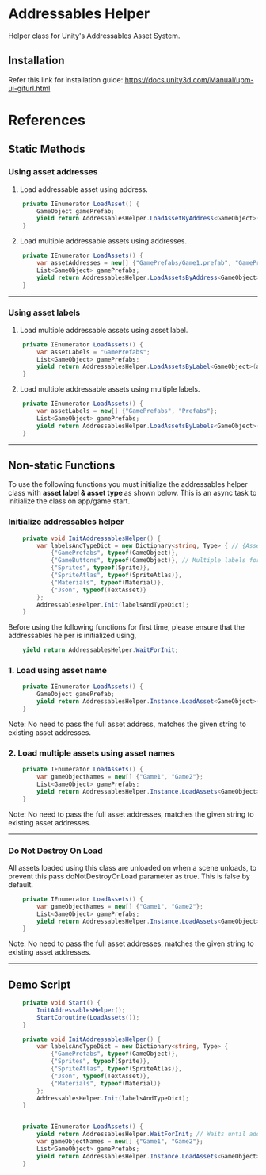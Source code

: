 # Addressables Helper

Helper class for Unity's Addressables Asset System.

## Installation

Refer this link for installation guide: https://docs.unity3d.com/Manual/upm-ui-giturl.html

# References

## Static Methods

### Using asset addresses

1. Load addressable asset using address.

```csharp
    private IEnumerator LoadAsset() {
        GameObject gamePrefab;
        yield return AddressablesHelper.LoadAssetByAddress<GameObject>("GamePrefabs/Game1.prefab", gameObj => gamePrefab = gameObj);
    }
```

2. Load multiple addressable assets using addresses.

```csharp
    private IEnumerator LoadAssets() {
        var assetAddresses = new[] {"GamePrefabs/Game1.prefab", "GamePrefabs/Game2.prefab", "GamePrefabs/Game3.prefab"};
        List<GameObject> gamePrefabs;
        yield return AddressablesHelper.LoadAssetsByAddress<GameObject>(assetAddresses, gameObjCollections => gamePrefabs = gameObjCollections.ToList());
    }
```

---

### Using asset labels

1. Load multiple addressable assets using asset label.

```csharp
    private IEnumerator LoadAssets() {
        var assetLabels = "GamePrefabs";
        List<GameObject> gamePrefabs;
        yield return AddressablesHelper.LoadAssetsByLabel<GameObject>(assetLabels, gameObjCollections => gamePrefabs = gameObjCollections.ToList());
    }
```

2. Load multiple addressable assets using multiple labels.

```csharp
    private IEnumerator LoadAssets() {
        var assetLabels = new[] {"GamePrefabs", "Prefabs"};
        List<GameObject> gamePrefabs;
        yield return AddressablesHelper.LoadAssetsByLabels<GameObject>(assetLabels, gameObjCollections => gamePrefabs = gameObjCollections.ToList());
    }
```

---

## Non-static Functions

To use the following functions you must initialize the addressables helper class with <b> asset label & asset type </b> as shown below. This is an async task to initialize the class on app/game start.

### Initialize addressables helper

```csharp
    private void InitAddressablesHelper() {
        var labelsAndTypeDict = new Dictionary<string, Type> { // {AssetLabel , TypeOfAsset}
            {"GamePrefabs", typeof(GameObject)}, 
            {"GameButtons", typeof(GameObject)}, // Multiple labels for same type of asset.
            {"Sprites", typeof(Sprite)},
            {"SpriteAtlas", typeof(SpriteAtlas)},
            {"Materials", typeof(Material)},
            {"Json", typeof(TextAsset)}
        };
        AddressablesHelper.Init(labelsAndTypeDict);
    }
```

Before using the following functions for first time, please ensure that the addressables helper is initialized using,

```csharp
    yield return AddressablesHelper.WaitForInit;
```

### 1. Load using asset name

```csharp
    private IEnumerator LoadAssets() {
        GameObject gamePrefab;
        yield return AddressablesHelper.Instance.LoadAsset<GameObject>("Game1", gameObj => gamePrefab = gameObj);
    }
```

Note: No need to pass the full asset address, matches the given string to existing asset addresses.

### 2. Load multiple assets using asset names

```csharp
    private IEnumerator LoadAssets() {
        var gameObjectNames = new[] {"Game1", "Game2"};
        List<GameObject> gamePrefabs;
        yield return AddressablesHelper.Instance.LoadAssets<GameObject>(gameObjectNames, gameObjCollections => gamePrefabs = gameObjCollections.ToList());
    }
```

Note: No need to pass the full asset addresses, matches the given string to existing asset addresses.

---

### Do Not Destroy On Load

All assets loaded using this class are unloaded on when a scene unloads, to prevent this pass doNotDestroyOnLoad parameter as true. This is false by default.

```csharp
    private IEnumerator LoadAssets() {
        var gameObjectNames = new[] {"Game1", "Game2"};
        List<GameObject> gamePrefabs;
        yield return AddressablesHelper.Instance.LoadAssets<GameObject>(gameObjectNames, gameObjCollections => gamePrefabs = gameObjCollections.ToList(), true); // doNotDestroyOnLoad = true
    }
```

Note: No need to pass the full asset addresses, matches the given string to existing asset addresses.

---

## Demo Script  

```csharp
    private void Start() {
        InitAddressablesHelper();
        StartCoroutine(LoadAssets());
    }

    private void InitAddressablesHelper() {
        var labelsAndTypeDict = new Dictionary<string, Type> {
            {"GamePrefabs", typeof(GameObject)},
            {"Sprites", typeof(Sprite)},
            {"SpriteAtlas", typeof(SpriteAtlas)},
            {"Json", typeof(TextAsset)},
            {"Materials", typeof(Material)}
        };
        AddressablesHelper.Init(labelsAndTypeDict);
    }


    private IEnumerator LoadAssets() {
        yield return AddressablesHelper.WaitForInit; // Waits until addressables helper is initialized.
        var gameObjectNames = new[] {"Game1", "Game2"};
        List<GameObject> gamePrefabs;
        yield return AddressablesHelper.Instance.LoadAssets<GameObject>(gameObjectNames, gameObjCollections => gamePrefabs = gameObjCollections.ToList());
    }
```



